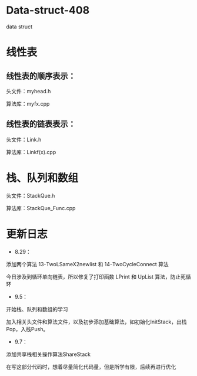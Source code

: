 # Data-struct-408
data struct

# 线性表
## 线性表的顺序表示：
头文件：myhead.h

算法库：myfx.cpp

## 线性表的链表表示：
头文件：Link.h

算法库：Linkf(x).cpp

# 栈、队列和数组
头文件：StackQue.h

算法库：StackQue_Func.cpp

# 更新日志
- 8.29：

添加两个算法 13-TwoLSameX2newlist 和 14-TwoCycleConnect 算法

今日涉及到循环单向链表，所以修复了打印函数 LPrint 和 UpList 算法，防止死循环

- 9.5：

开始栈、队列和数组的学习

加入相关头文件和算法文件，以及初步添加基础算法，如初始化InitStack，出栈Pop，入栈Push。

- 9.7：

添加共享栈相关操作算法ShareStack

在写这部分代码时，想着尽量简化代码量，但是所学有限，后续再进行优化
